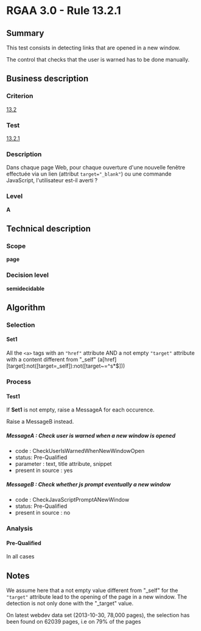 # RGAA 3.0 -  Rule 13.2.1

## Summary

This test consists in detecting links that are opened in a new window.

The control that checks that the user is warned has to be done manually.

## Business description

### Criterion

[13.2](http://disic.github.io/rgaa_referentiel_en/RGAA3.0_Criteria_English_version_v1.html#crit-13-2)

### Test

[13.2.1](http://disic.github.io/rgaa_referentiel_en/RGAA3.0_Criteria_English_version_v1.html#test-13-2-1)

### Description

Dans chaque page Web, pour chaque ouverture d'une nouvelle fen&ecirc;tre effectu&eacute;e via un lien (attribut `target="_blank"`) ou une commande JavaScript, l'utilisateur est-il averti ?

### Level

**A**

## Technical description

### Scope

**page**

### Decision level

**semidecidable**

## Algorithm

### Selection

#### Set1

All the `<a>` tags with an `"href"` attribute AND a not empty
`"target"` attribute with a content different from "_self"
(a[href][target]:not([target=_self]):not([target~=^s*$]))

### Process

#### Test1

If **Set1** is not empty, raise a MessageA for each occurence.

Raise a MessageB instead.

##### MessageA : Check user is warned when a new window is opened

-   code : CheckUserIsWarnedWhenNewWindowOpen
-   status: Pre-Qualified
-   parameter : text, title attribute, snippet
-   present in source : yes

##### MessageB : Check whether js prompt eventually a new window

-   code : CheckJavaScriptPromptANewWindow
-   status: Pre-Qualified
-   present in source : no

### Analysis

#### Pre-Qualified

In all cases

## Notes

We assume here that a not empty value different from "_self" for the
`"target"` attribute lead to the opening of the page in a new window. The
detection is not only done with the "_target" value.

On latest webdev data set (2013-10-30, 78,000 pages), the selection has
been found on 62039 pages, i.e on 79% of the pages
